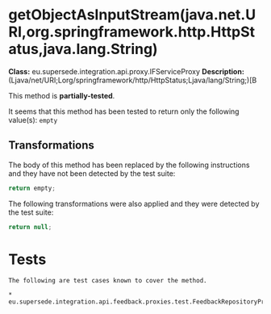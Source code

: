 # getObjectAsInputStream(java.net.URI,org.springframework.http.HttpStatus,java.lang.String)

**Class:** eu.supersede.integration.api.proxy.IFServiceProxy
**Description:** (Ljava/net/URI;Lorg/springframework/http/HttpStatus;Ljava/lang/String;)[B

This method is **partially-tested**.

It seems that this method has been tested to return only the following value(s): `empty`


## Transformations


The body of this method has been replaced by the following instructions and they have not been detected by the test suite:

```Java
return empty;
```

The following transformations were also applied and they were detected by the test suite:

```Java
return null;
```




# Tests
    The following are test cases known to cover the method.

    * eu.supersede.integration.api.feedback.proxies.test.FeedbackRepositoryProxyTest.eu.supersede.integration.api.feedback.proxies.test.FeedbackRepositoryProxyTest 

